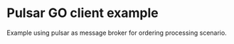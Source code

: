# Pulsar GO client example

Example using pulsar as message broker for ordering processing scenario.